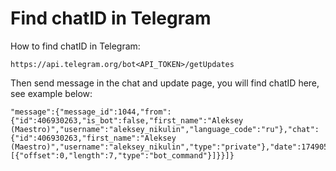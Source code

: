 # Find chatID in Telegram

How to find chatID in Telegram:
```
https://api.telegram.org/bot<API_TOKEN>/getUpdates
```
Then send message in the chat and update page, you will find chatID here, see example below:
```
"message":{"message_id":1044,"from":{"id":406930263,"is_bot":false,"first_name":"Aleksey (Maestro)","username":"aleksey_nikulin","language_code":"ru"},"chat":{"id":406930263,"first_name":"Aleksey (Maestro)","username":"aleksey_nikulin","type":"private"},"date":1749051598,"text":"/ledoff","entities":[{"offset":0,"length":7,"type":"bot_command"}]}}]}
```
